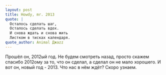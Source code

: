 ```yaml
---
layout: post
title: Howdy, mr. 2013
quote: |
  Осталось сделать шаг,
  Осталось сделать вдох.
  И снова ждать и снова жить
  Листком в тисках календаря.
quote_author: Animal Джаzz
---
```


Прошёл он, 2012ый год. Не будем смотреть назад, просто скажем спасибо 2012ому за то, что он сделал, а сделал он не мало хорошего.
И вот он, новый год - 2013. Что нас в нём ждёт? Скоро узнаем.
